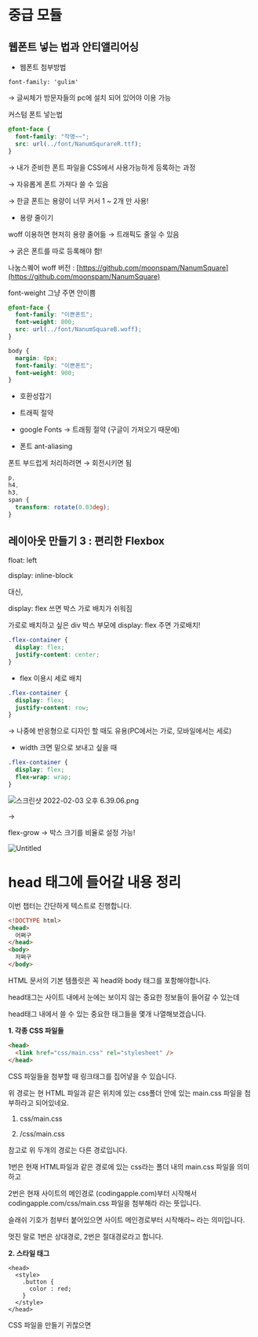 # 중급 모듈

## **웹폰트 넣는 법과 안티앨리어싱**

- 웹폰트 첨부방법

`font-family: 'gulim'`

→ 글씨체가 방문자들의 pc에 설치 되어 있어야 이용 가능

커스텀 폰트 넣는법

```css
@font-face {
  font-family: "작명~~";
  src: url(../font/NanumSqurareR.ttf);
}
```

→ 내가 준비한 폰트 파일을 CSS에서 사용가능하게 등록하는 과정

→ 자유롭게 폰트 가져다 쓸 수 있음

→ 한글 폰트는 용량이 너무 커서 1 ~ 2개 만 사용!

- 용량 줄이기

woff 이용하면 현저히 용량 줄어듦 → 트래픽도 줄일 수 있음

→ 굵은 폰트를 따로 등록해야 함!

나눔스퀘어 woff 버전 : [https://github.com/moonspam/NanumSquare](https://github.com/moonspam/NanumSquare)

font-weight 그냥 주면 안이쁨

```css
@font-face {
  font-family: "이쁜폰트";
  font-weight: 800;
  src: url(../font/NanumSquareB.woff);
}

body {
  margin: 0px;
  font-family: "이쁜폰트";
  font-weight: 900;
}
```

- 호환성잡기

- 트래픽 절약
- google Fonts → 트래핑 절약 (구글이 가져오기 때문에)
- 폰트 ant-aliasing

폰트 부드럽게 처리하려면 → 회전시키면 됨

```css
p,
h4,
h3,
span {
  transform: rotate(0.03deg);
}
```

## 레이아웃 만들기 3 : 편리한 Flexbox

float: left

display: inline-block

대신,

display: flex 쓰면 박스 가로 배치가 쉬워짐

가로로 배치하고 싶은 div 박스 부모에 display: flex 주면 가로배치!

```css
.flex-container {
  display: flex;
  justify-content: center;
}
```

- flex 이용시 세로 배치

```css
.flex-container {
  display: flex;
  justify-content: row;
}
```

→ 나중에 반응형으로 디자인 할 때도 유용(PC에서는 가로, 모바일에서는 세로)

- width 크면 밑으로 보내고 싶을 때

```css
.flex-container {
  display: flex;
  flex-wrap: wrap;
}
```

![스크린샷 2022-02-03 오후 6.39.06.png](https://s3-us-west-2.amazonaws.com/secure.notion-static.com/d1ed9c89-5879-46fa-bd95-166502b7dab8/스크린샷_2022-02-03_오후_6.39.06.png)

→


flex-grow → 박스 크기를 비율로 설정 가능!

![Untitled](https://s3-us-west-2.amazonaws.com/secure.notion-static.com/a1e6efbd-656c-454b-9ed6-2e7010a9a342/Untitled.png)

# **head 태그에 들어갈 내용 정리**

이번 챕터는 간단하게 텍스트로 진행합니다.

```html
<!DOCTYPE html>
<head>
  어쩌구
</head>
<body>
  저쩌구
</body>
```

HTML 문서의 기본 템플릿은 꼭 head와 body 태그를 포함해야합니다.

head태그는 사이트 내에서 눈에는 보이지 않는 중요한 정보들이 들어갈 수 있는데

head태그 내에서 쓸 수 있는 중요한 태그들을 몇개 나열해보겠습니다.

**1. 각종 CSS 파일들**

```html
<head>
  <link href="css/main.css" rel="stylesheet" />
</head>
```

CSS 파일들을 첨부할 때 링크태그를 집어넣을 수 있습니다.

위 경로는 현 HTML 파일과 같은 위치에 있는 css폴더 안에 있는 main.css 파일을 첨부하라고 되어있네요.

1. css/main.css

2. /css/main.css

참고로 위 두개의 경로는 다른 경로입니다.

1번은 현재 HTML파일과 같은 경로에 있는 css라는 폴더 내의 main.css 파일을 의미하고

2번은 현재 사이트의 메인경로 (codingapple.com)부터 시작해서 codingapple.com/css/main.css 파일을 첨부해라 라는 뜻입니다.

슬래쉬 기호가 첨부터 붙어있으면 사이트 메인경로부터 시작해라~ 라는 의미입니다.

멋진 말로 1번은 상대경로, 2번은 절대경로라고 합니다.

**2. 스타일 태그**

```
<head>
  <style>
    .button {
      color : red;
    }
  </style>
</head>
```

CSS 파일을 만들기 귀찮으면 <style> 태그를 열어서 CSS를 작성하기도 합니다.

CSS 파일과 유사하게 동작합니다.

<body> 안에 넣어도 동작하는데 html 파일안의 코드는 **위에 있을 수록 먼저 읽기 때문에**

<body>태그 맨 밑 같은 곳에 두면 사이트 로딩시 스타일이 잠깐 깨질 수 있습니다.

그래서 넣을거면 <head>에 넣는 사람이 많습니다.

**3. 사이트 제목**

```html
<head>
  <title>네이버입니다</title>
</head>
```

사이트 제목을 넣을 수 있습니다. (브라우저 탭에 뜨는 이름입니다)

**4. 여러가지 meta 태그**

```
<head>
  <meta charset="UTF-8">
  <meta name="description" content="자바스크립트 인강 전문 코딩애플입니다.">
  <meta name="keywords" content="HTML,CSS,JavaScript,자바스크립트,코딩">
  <meta name="viewport" content="width=device-width, initial-scale=1.0">
</head>
```

1. 사이트의 인코딩 형식을 지정할 때 charset="UTF-8" 이라고 속성을 적을 수 있습니다.

2. 사이트의 검색 결과 화면에 뜨는 글귀를 수정하고 싶으면 이런 속성들을 추가할 수 있습니다. name="description" content="어쩌구"

description은 구글 검색시 파란 제목으로 뜨는 글귀,

keywords는 검색에 도움을 주는 키워드 등입니다.

(이런건 온라인 마케팅 하는 사람들이 잘 압니다)

3. 사이트 초기 zoom 레벨이나 폭을 지정해주려면 name="viewport" 라는 속성을 부여하시면 됩니다.

width=device-width는 모바일 기기의 실제 폭으로 렌더링 해주세요 라는 뜻입니다.

요즘 스마트폰 가로 해상도가 1920px을 넘어가는 폰들이 많죠.

그럼 이것만 보고 1920px 에 해당하는 페이지를 띄워줄 수는 없겠죠?

그래서 실제 접속시 스마트폰 기기의 실제 가로폭을 보고 렌더링하라고 명령하는 부분이라고 보시면 됩니다.

initial-scale=1 이 부분은 접속시의 화면 줌레벨 설정입니다.

그래서 반응형 웹을 만들 때 저 meta 태그를 복붙하시고 시작하시면 되겠습니다.

**5. open graph**

```
<head>
  <meta property="og:image" content="/이미지경로.jpg">
  <meta property="og:description" content="사이트설명">
  <meta property="og:title" content="사이트제목">
</head>
```

facebook이 만든 og 라는 메타태그가 있습니다.

여러분이 가끔 카톡 페북 이런 곳에 링크를 공유하면

![https://codingapple.com/wp-content/uploads/2019/12/%EC%BA%A1%EC%B2%982.png](https://codingapple.com/wp-content/uploads/2019/12/%EC%BA%A1%EC%B2%982.png)

▲ 이런 식으로 박스가 뜨고 사이트 설명, 제목, 이미지가 뜹니다.

이걸 커스터마이징하고 싶으면 저런 meta 태그를 따로 집어넣으면 됩니다.

**6. Favicon**

```html
<head>
  <link rel="icon" href="아이콘경로.ico" type="image/x-icon" />
</head>
```

여러분의 웹사이트 제목 옆에 뜨는 아이콘을 커스터마이징하려면

이렇게 link 태그로 첨부하면 됩니다.

![https://codingapple.com/wp-content/uploads/2019/12/%EC%BA%A1%EC%B2%983.png](https://codingapple.com/wp-content/uploads/2019/12/%EC%BA%A1%EC%B2%983.png)

그럼 이렇게 아이콘이 생깁니다.

- ico 대신 png 파일로 넣어도 됩니다. ico가 호환성은 가장 좋습니다.
- 요즘은 32 x 32 사이즈로 제작하면 됩니다.
- 그리고 웹사이트를 바탕화면에 바로가기추가했을 경우 뜨는 아이콘도 커스터마이징 가능합니다.

rel="apple-touch-icon-precomposed"

이런 식으로 rel 속성을 조정하면 되는데 OS마다 요구하는 rel 속성이 달라서 필요해지면 찾아 적용하시거나

favicon generator 이런거 검색해서 한번 써보시면 OS별로 알아서 만들어줍니다.

## 반응형 레이아웃

반응형 사이트를 만들기 위한 태그

```html
<meta name="viewport" content="width=device-width, initial-scale=1.0" />
```

- CSS 파일

media query 문법

"현재 브라우저의 폭이 1200px 이하일 경우에 안에 있는 class를 적용해주세요~" 라는 뜻입니다.

여러개 원하는 만큼 사용가능합니다.

```css
@media screen and (max-width: 1200px) {
  .main-title {
    font-size: 30px;
  }
}
```

→ 여러 번 사용 가능

```css
@media screen and (max-width: 1200px) {
  .main-title {
    font-size: 30px;
  }
}
@media screen and (max-width: 768px) {
  .main0title {
    font-size: 20px;
  }
}
```

1200px → 여기부터 태블릿

992px, 768px,

576px → 여기부터 모바일


```css
.product-container div {
  /* 부모태그 안에 있는 모든 div에 적용 */
  width: 300px;
  height: 300px;
}
```

media query 문법은 항상 맨 밑에 있어야 작동을 잘함

→ 코딩애플은 float으로 반응형 구현! → flex로 반응형 구현한 영상 찾아보기

## CSS 디버깅 하는법

css 짜다가 원하지 않는 방향으로 나타나면

→ 당연히 CSS 파일부터 찾아봐야 함(오래걸림)

→ 크롬 개발자도구 쓰면 빠름 → 우클릭, 검사

순서가 중요함 ! 위에 있을수록 우선적용! → 해당 부분 수정하기!

적용 안되고있는 스타일 → 취소선 적용됨

user agent stylesheet → 브라우저가 기본적으로 제공하는 스타일시트

## Font Awesom

1. CDN

절대경로(http~)로 작성 → 사이트 다운되면 CSS 이용 불가 할 수 있음

```html
<link
  rel="stylesheet"
  href="https://cdnjs.cloudflare.com/ajax/libs/font-awesome/5.15.4/css/all.min.css"
/>
```

1. 직접 다운로드

→ all.min.css → 첨부 (상대경로로)

```html
<link rel="stylesheet" href="fontawesome/css/all.min.css" />
```

→ 아이콘 html 태그 복사 붙여넣기 하면됨!

아이콘 넣은 다음 백그라운드 div의 border-radius 많이 주면 원이 됨!

ex)

```css
.product-container i {
background-color: burlywood;
width: 100px;
height: 100px;
**border-radius: 50px;**
padding-top: 25px;
}
```


## Transition 속성으로 CSS 애니매이션 구현하기

**숙제해결을 위한 overflow 속성**

```html
<div style="width: 50px; height: 50px; overflow: hidden">
  <p>aaaaaaaaaaaaaaaaaaa</p>
</div>
```

overflow라는 속성은 박스의 폭이나 높이를 초과하는 내부요소를 처리하기 위한 속성입니다.

hidden 값을 주면 넘치는 내부요소를 자동으로 잘라 없애줍니다.

그래서 위 예제는 박스를 넘어가는 글자를 잘라 없애줍니다.

글자 뿐만 아니라 이미지, 박스 이런게 넘쳐 흘러도 똑같이 잘라 없애줍니다.

overflow : visible은 넘치는 부분을 그대로 보여주고

overflow : scroll은 넘치는 요소를 보기 위한 스크롤바가 생길 수 있습니다.

**opacity 속성**

```css
.box {
  opacity: 0;
}
```

현재 HTML 요소의 투명도를 조절할 수 있습니다.

0부터 1까지의 실수를 입력할 수 있습니다.

0.5 이러면 반투명해짐

**transition 속성**

```css
.box {
  opacity: 0; /* 반투명 */
  transition: all 1s;
}
```

transition을 부여하면

여기에 적용된 CSS가 변할 때 서서히 변경해줍니다.

all은 모든 스타일이 변할 때 서서히 변경하라는 뜻이고 (all 대신 opacity 이렇게 하나만 줄 수도 있음)

1s 이건 1초에 걸쳐서 서서히 변경해달라는 뜻입니다.

**transition 세부 속성 살펴보기**

```css
.box {
  transition-delay: 1s; /* 시작 전 딜레이 */
  transition-duration: 0.5s; /* transition 작동 속도 */
  transition-property: opacity; /* 어떤 속성에 transition 입힐건지 */
  transition-timing-function: ease-in; /* 동작 속도 그래프조정 */
}
```

이런 식으로 세부설정도 가능합니다.

애니메이션 종류도 수십가지일텐데

그거 전부 하나하나 설명하려면 100강도 모자르기 때문에 귀찮으니

여러분은 그냥 애니메이션 만드는 법칙을 외워가시길 바랍니다.

이거 외우면 앞으로 혼자 알아서 만들 수 있음

**one-way 애니메이션 혼자 알아서 만드는 법 :**

one-way 애니메이션은 A에서 B로 정지없이 쭉 이동하는 애니메이션을 뜻합니다.

1. 시작스타일 정하기

2. 최종스타일 정하기

3. 언제 최종스타일로 변할지 트리거 주기 (대부분 마우스 올렸을 때임)

4. transition 으로 서서히 동작하게 만들기

이런 스텝으로 CSS 코드 짜면 끝입니다.

3번은 :hover 이런거 쓰면 된다는 소리입니다.

CSS만으로 만들 수 있는 트리거는 마우스 올렸을 때 이 정도가 가장 흔합니다.

나중에 자바스크립트를 배우게 되면

클릭시, 드래그시, 키 입력시 이런걸 전부 애니메이션 발동 트리거로 만들 수 있습니다.

**상품 진열 레이아웃**

```html
<div class="shop-bg">
  <div class="shop-container">
    <div class="shop-item">
      <div>
        <img src="img/product1.jpg" />
      </div>
    </div>
    <div class="shop-item">
      <img src="img/product2.jpg" />
    </div>
    <div class="shop-item">
      <img src="img/product3.jpg" />
    </div>
  </div>
</div>
```

```css
.shop-bg {
  background-color: #eee;
  padding: 20px;
}
.shop-container {
  display: flex;
  width: 90%;
  margin: auto;
}
.shop-item {
  width: 33%;
  padding: 10px;
}
.shop-item img {
  width: 100%;
  display: block;
}
```

```html
<div class="shop-bg">
  <div class="shop-container">
    <div class="shop-item">
      **
      <div style="position: relative">
        <!-- 부모 태그는 relatvie -->
        <div class="overlay"></div>
        <!--  자식은 absolute, 이미지 위에 박스하나 -->** <img ~ />
      </div>
    </div>
  </div>
</div>
```

```css
.overlay {
  position: absolute; /* 자식은 absolute */
  width: 100%;
  height: 100%;
  background: rgba(0, 0, 0, 0.5);
  opacity: 0; /* 애니메이션 시작 */
  transition: all 1s; /* 위에 있는 스타일이 변하면 1초 걸려서 서서히 변화해 주세요 */
}
.overlay:hover {
  opacity: 1;
}
```

검정색이 길게 나오면 img에 display: block; 주면 사라짐!

### 나의 풀이

```html

  <body>
    <div class="shop-bg">
      <div class="shop-container">
        <div class="shop-item">
        <div style="position: relative">
            <div class="overlay">70$</div>
            <img src="../home.jpeg" />
        </div>
          </div>
        <div class="shop-item">
          <img src="../home2.jpeg" />
        </div>
        <div class="shop-item">
          <img src="../home3.jpeg" />
        </div>
      </div>
    </div>
</div>
  </body>
```

```css
.shop-container {
  display: flex;
  justify-content: space-between;
  width: 100%;
  height: 100%;
  margin: auto;
}
.shop-item img {
  width: 200px;
  height: 200px;
}
.overlay {
  position: absolute; /* 자식은 absolute (붕뜬 상태) */
  width: 200px;
  height: 200px;
  background: rgba(0, 0, 0, 0.5);
  opacity: 0; /* 애니메이션 시작 */
  transition: all 1s; /* 위에 있는 스타일이 변하면 1초 걸려서 서서히 변화해 주세요 */
  font-size: 40px;
  text-align: center; /* 좌우 중앙 정렬*/
  color: white;
  line-height: 200px; /* 부모태그 높이랑 같게 해주면 상하도 중앙정렬 */
}
.overlay:hover {
  opacity: 1;
}
```

